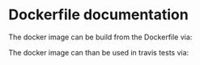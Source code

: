 # Dockerfile documentation

The docker image can be build from the Dockerfile via:


The docker image can than be used in travis tests via:

